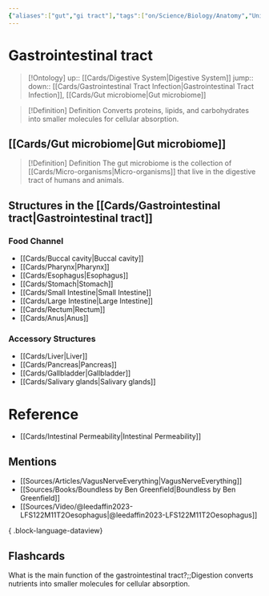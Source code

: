 ```yaml
---
{"aliases":["gut","gi tract"],"tags":["on/Science/Biology/Anatomy","Uni/HBIO1010","flashcards/hbio1010"],"dg-publish":true,"permalink":"/cards/gastrointestinal-tract/","dgPassFrontmatter":true}
---
```


# Gastrointestinal tract

> [!Ontology]
> up:: [[Cards/Digestive System\|Digestive System]]
> jump::
> down:: [[Cards/Gastrointestinal Tract Infection\|Gastrointestinal Tract Infection]], [[Cards/Gut microbiome\|Gut microbiome]]

> [!Definition] Definition
> Converts proteins, lipids, and carbohydrates into smaller molecules for cellular absorption.

## [[Cards/Gut microbiome\|Gut microbiome]]

<div class="transclusion internal-embed is-loaded"><div class="markdown-embed">



> [!Definition] Definition
> The gut microbiome is the collection of [[Cards/Micro-organisms\|Micro-organisms]] that live in the digestive tract of humans and animals.

</div></div>


## Structures in the [[Cards/Gastrointestinal tract\|Gastrointestinal tract]]

### Food Channel
- [[Cards/Buccal cavity\|Buccal cavity]]
- [[Cards/Pharynx\|Pharynx]]
- [[Cards/Esophagus\|Esophagus]]
- [[Cards/Stomach\|Stomach]]
- [[Cards/Small Intestine\|Small Intestine]]
- [[Cards/Large Intestine\|Large Intestine]]
- [[Cards/Rectum\|Rectum]]
- [[Cards/Anus\|Anus]]
### Accessory Structures
- [[Cards/Liver\|Liver]]
- [[Cards/Pancreas\|Pancreas]]
- [[Cards/Gallbladder\|Gallbladder]]
- [[Cards/Salivary glands\|Salivary glands]]
# Reference
- [[Cards/Intestinal Permeability\|Intestinal Permeability]]

## Mentions
- [[Sources/Articles/VagusNerveEverything\|VagusNerveEverything]]
- [[Sources/Books/Boundless by Ben Greenfield\|Boundless by Ben Greenfield]]
- [[Sources/Video/@leedaffin2023-LFS122M11T2Oesophagus\|@leedaffin2023-LFS122M11T2Oesophagus]]

{ .block-language-dataview}

## Flashcards

What is the main function of the gastrointestinal tract?;;Digestion converts nutrients into smaller molecules for cellular absorption.
<!--SR:!2023-08-19,3,250-->